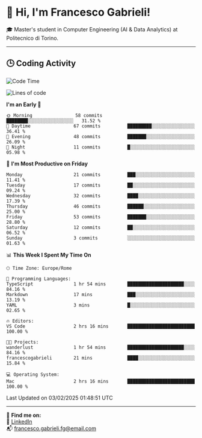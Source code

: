 # 👋 Hi, I'm Francesco Gabrieli!

🎓 Master's student in Computer Engineering (AI & Data Analytics) at Politecnico di Torino.  

---

## 🕒 Coding Activity

<!--START_SECTION:waka-->
![Code Time](http://img.shields.io/badge/Code%20Time-2%20hrs%2016%20mins-blue)

![Lines of code](https://img.shields.io/badge/From%20Hello%20World%20I%27ve%20Written-25.3%20thousand%20lines%20of%20code-blue)

**I'm an Early 🐤** 

```text
🌞 Morning                58 commits          ████████░░░░░░░░░░░░░░░░░   31.52 % 
🌆 Daytime                67 commits          █████████░░░░░░░░░░░░░░░░   36.41 % 
🌃 Evening                48 commits          ███████░░░░░░░░░░░░░░░░░░   26.09 % 
🌙 Night                  11 commits          █░░░░░░░░░░░░░░░░░░░░░░░░   05.98 % 
```
📅 **I'm Most Productive on Friday** 

```text
Monday                   21 commits          ███░░░░░░░░░░░░░░░░░░░░░░   11.41 % 
Tuesday                  17 commits          ██░░░░░░░░░░░░░░░░░░░░░░░   09.24 % 
Wednesday                32 commits          ████░░░░░░░░░░░░░░░░░░░░░   17.39 % 
Thursday                 46 commits          ██████░░░░░░░░░░░░░░░░░░░   25.00 % 
Friday                   53 commits          ███████░░░░░░░░░░░░░░░░░░   28.80 % 
Saturday                 12 commits          ██░░░░░░░░░░░░░░░░░░░░░░░   06.52 % 
Sunday                   3 commits           ░░░░░░░░░░░░░░░░░░░░░░░░░   01.63 % 
```


📊 **This Week I Spent My Time On** 

```text
🕑︎ Time Zone: Europe/Rome

💬 Programming Languages: 
TypeScript               1 hr 54 mins        █████████████████████░░░░   84.16 % 
Markdown                 17 mins             ███░░░░░░░░░░░░░░░░░░░░░░   13.19 % 
YAML                     3 mins              █░░░░░░░░░░░░░░░░░░░░░░░░   02.65 % 

🔥 Editors: 
VS Code                  2 hrs 16 mins       █████████████████████████   100.00 % 

🐱‍💻 Projects: 
wanderlust               1 hr 54 mins        █████████████████████░░░░   84.16 % 
francescogabrieli        21 mins             ████░░░░░░░░░░░░░░░░░░░░░   15.84 % 

💻 Operating System: 
Mac                      2 hrs 16 mins       █████████████████████████   100.00 % 
```


 Last Updated on 03/02/2025 01:48:51 UTC
<!--END_SECTION:waka-->


---



🔗 **Find me on:**  
💼 [LinkedIn](https://www.linkedin.com/in/francesco-gabrieli)  
📬 francesco.gabrieli.fg@email.com  



